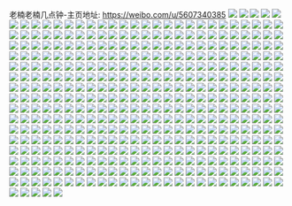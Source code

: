 老楠老楠几点钟-主页地址: https://weibo.com/u/5607340385 
![](https://wx4.sinaimg.cn/mw2000/0067tPnXgy1h9m81jfhekj30u0140k5p.jpg) 
![](https://wx4.sinaimg.cn/mw2000/0067tPnXgy1h9m81kl9q3j30u0140ao5.jpg) 
![](https://wx4.sinaimg.cn/mw2000/0067tPnXgy1h9m81nz0xdj30u011k457.jpg) 
![](https://wx4.sinaimg.cn/mw2000/0067tPnXgy1h9js6jnp8tj30u0140dnm.jpg) 
![](https://wx4.sinaimg.cn/mw2000/0067tPnXgy1h9js6loi0fj30u0140gt2.jpg) 
![](https://wx4.sinaimg.cn/mw2000/0067tPnXgy1h9js6k37c7j30u0141dnt.jpg) 
![](https://wx4.sinaimg.cn/mw2000/0067tPnXgy1h9js6kutqnj30u0141tej.jpg) 
![](https://wx4.sinaimg.cn/mw2000/0067tPnXgy1h9js6kgq9mj30u0140q93.jpg) 
![](https://wx4.sinaimg.cn/mw2000/0067tPnXgy1h9js6o1z6wj30u0140wo9.jpg) 
![](https://wx4.sinaimg.cn/mw2000/0067tPnXgy1h9h0jmx59jj30u0140n6v.jpg) 
![](https://wx4.sinaimg.cn/mw2000/0067tPnXgy1h9h0jnu1v5j30u013ygvm.jpg) 
![](https://wx4.sinaimg.cn/mw2000/0067tPnXgy1h9h0jmdhzcj30u0141h1u.jpg) 
![](https://wx4.sinaimg.cn/mw2000/0067tPnXgy1h9ezarrbe7j32he3b7hdu.jpg) 
![](https://wx4.sinaimg.cn/mw2000/0067tPnXgy1h9ezb3okxbj3334440qv9.jpg) 
![](https://wx4.sinaimg.cn/mw2000/0067tPnXgy1h9ezbgsbaij32qm3nc4qr.jpg) 
![](https://wx4.sinaimg.cn/mw2000/0067tPnXgy1h9ezc61og0j32dd35sx6v.jpg) 
![](https://wx4.sinaimg.cn/mw2000/0067tPnXgy1h9ezciwr62j32qm3nc1kz.jpg) 
![](https://wx4.sinaimg.cn/mw2000/0067tPnXgy1h9ezct7w3uj32hy3bskjm.jpg) 
![](https://wx4.sinaimg.cn/mw2000/0067tPnXgy1h9ezd12qeyj33wu2xn1l0.jpg) 
![](https://wx4.sinaimg.cn/mw2000/0067tPnXgy1h9ezd2i4stj31cc109kcw.jpg) 
![](https://wx4.sinaimg.cn/mw2000/0067tPnXgy1h9ezd2uyn2j30m80go3zh.jpg) 
![](https://wx4.sinaimg.cn/mw2000/0067tPnXgy1h92k1f8wpdj30u0140n4p.jpg) 
![](https://wx4.sinaimg.cn/mw2000/0067tPnXgy1h8xzl539yvj30k10k1dgz.jpg) 
![](https://wx4.sinaimg.cn/mw2000/0067tPnXgy1h8xzl5ie5hj30ui0u0gq2.jpg) 
![](https://wx4.sinaimg.cn/mw2000/0067tPnXgy1h8vopbwn25j30u0140q9u.jpg) 
![](https://wx4.sinaimg.cn/mw2000/0067tPnXgy1h8plv0v2yxj30fq0kzjsp.jpg) 
![](https://wx4.sinaimg.cn/mw2000/0067tPnXgy1h8nk7d6z3hj30u0140jys.jpg) 
![](https://wx4.sinaimg.cn/mw2000/0067tPnXgy1h8nk7dphv5j30u014046v.jpg) 
![](https://wx4.sinaimg.cn/mw2000/0067tPnXgy1h8nk7i3zp0j30p90xo79i.jpg) 
![](https://wx4.sinaimg.cn/mw2000/0067tPnXgy1h8nk7ekyt3j30q60yw0v8.jpg) 
![](https://wx4.sinaimg.cn/mw2000/0067tPnXgy1h8nk7gx5t6j30u01430yz.jpg) 
![](https://wx4.sinaimg.cn/mw2000/0067tPnXgy1h8nk7e8l0sj30u013zaf3.jpg) 
![](https://wx4.sinaimg.cn/mw2000/0067tPnXgy1h8f99lu3z5j30u01407ax.jpg) 
![](https://wx4.sinaimg.cn/mw2000/0067tPnXgy1h8ag5pwhsxj30ez0qngn3.jpg) 
![](https://wx4.sinaimg.cn/mw2000/0067tPnXgy1h8ag6wopd6j30e40p2acc.jpg) 
![](https://wx4.sinaimg.cn/mw2000/0067tPnXgy1h8ag734xevj30u014015z.jpg) 
![](https://wx4.sinaimg.cn/mw2000/0067tPnXgy1h7k3n5icx4j30u0140jwv.jpg) 
![](https://wx4.sinaimg.cn/mw2000/0067tPnXgy1h7k3n1didrj30u013ytcf.jpg) 
![](https://wx4.sinaimg.cn/mw2000/0067tPnXgy1h7k3n2t5rgj30qo0o0jt3.jpg) 
![](https://wx4.sinaimg.cn/mw2000/0067tPnXgy1h7k3n2bvs6j30u0140grg.jpg) 
![](https://wx4.sinaimg.cn/mw2000/0067tPnXgy1h7cxkdc4ecj30u013r10n.jpg) 
![](https://wx4.sinaimg.cn/mw2000/0067tPnXgy1h7cxkf7fjwj30u0140qap.jpg) 
![](https://wx4.sinaimg.cn/mw2000/0067tPnXgy1h7cxkfp71kj30u0140dp5.jpg) 
![](https://wx4.sinaimg.cn/mw2000/0067tPnXgy1h7cxkhe6coj30os181gtq.jpg) 
![](https://wx4.sinaimg.cn/mw2000/0067tPnXgy1h7cxkiam35j30u00vsgs3.jpg) 
![](https://wx4.sinaimg.cn/mw2000/0067tPnXgy1h63p8ikdnrj30u0140agg.jpg) 
![](https://wx4.sinaimg.cn/mw2000/0067tPnXgy1h5gxzd1ajrj30u0140q8y.jpg) 
![](https://wx4.sinaimg.cn/mw2000/0067tPnXgy1h5gxzdh8vzj30u0140tgo.jpg) 
![](https://wx4.sinaimg.cn/mw2000/0067tPnXgy1h5gxzc7jofj30u0140wpa.jpg) 
![](https://wx4.sinaimg.cn/mw2000/0067tPnXgy1h4u0376kuuj30u0140jyb.jpg) 
![](https://wx4.sinaimg.cn/mw2000/0067tPnXgy1h4u036c6o5j30u01417e2.jpg) 
![](https://wx4.sinaimg.cn/mw2000/0067tPnXgy1h4dbe45p5vj30u0141aie.jpg) 
![](https://wx4.sinaimg.cn/mw2000/0067tPnXgy1h3u53trwhhj30u0140thr.jpg) 
![](https://wx4.sinaimg.cn/mw2000/0067tPnXgy1h3u53q4253j30u0140gyb.jpg) 
![](https://wx4.sinaimg.cn/mw2000/0067tPnXgy1h3u54501twj30mq0ub10m.jpg) 
![](https://wx4.sinaimg.cn/mw2000/0067tPnXgy1h3h25hsvfej30k00zkdj6.jpg) 
![](https://wx4.sinaimg.cn/mw2000/0067tPnXgy1h3h258aezej31hc0u07jc.jpg) 
![](https://wx4.sinaimg.cn/mw2000/0067tPnXgy1h3h258s9etj318g0p0n7p.jpg) 
![](https://wx4.sinaimg.cn/mw2000/0067tPnXgy1h3h256s5j1j31hc0u0k2z.jpg) 
![](https://wx4.sinaimg.cn/mw2000/0067tPnXgy1h2cyikae4mj30u014145d.jpg) 
![](https://wx4.sinaimg.cn/mw2000/0067tPnXgy1h2cys5hudmj30sy12ln2u.jpg) 
![](https://wx4.sinaimg.cn/mw2000/0067tPnXgy1h2bol0iniej30u01407a8.jpg) 
![](https://wx4.sinaimg.cn/mw2000/0067tPnXgy1h2bokzodlzj30u014044d.jpg) 
![](https://wx4.sinaimg.cn/mw2000/0067tPnXgy1h2batr92hsj31400u0103.jpg) 
![](https://wx4.sinaimg.cn/mw2000/0067tPnXgy1h2baum7mlej31400u0wpr.jpg) 
![](https://wx4.sinaimg.cn/mw2000/0067tPnXgy1h2batpp39vj31400u0tha.jpg) 
![](https://wx4.sinaimg.cn/mw2000/0067tPnXgy1h2batnplu3j30u0140wna.jpg) 
![](https://wx4.sinaimg.cn/mw2000/0067tPnXgy1h2batvy0lyj31400u0qc5.jpg) 
![](https://wx4.sinaimg.cn/mw2000/0067tPnXgy1h2batzjwkaj31400u0qc8.jpg) 
![](https://wx4.sinaimg.cn/mw2000/0067tPnXgy1h2batt0fozj30u0140wkw.jpg) 
![](https://wx4.sinaimg.cn/mw2000/0067tPnXgy1h21fh7aq1yj30u014179g.jpg) 
![](https://wx4.sinaimg.cn/mw2000/0067tPnXgy1h21fh8iyr3j30u0140n45.jpg) 
![](https://wx4.sinaimg.cn/mw2000/0067tPnXgy1h21fh6pi2cj30u01sztjc.jpg) 
![](https://wx4.sinaimg.cn/mw2000/0067tPnXgy1h21fh946lsj30ql0lq774.jpg) 
![](https://wx4.sinaimg.cn/mw2000/0067tPnXgy1h21fh1xtpgj30q00p2diy.jpg) 
![](https://wx4.sinaimg.cn/mw2000/0067tPnXgy1h21fh9lgvcj308y0870sy.jpg) 
![](https://wx4.sinaimg.cn/mw2000/0067tPnXgy1h1z2y0eck2j30u0140jyt.jpg) 
![](https://wx4.sinaimg.cn/mw2000/0067tPnXgy1h1z2eokiexj31400u0mz1.jpg) 
![](https://wx4.sinaimg.cn/mw2000/0067tPnXgy1h1z2enjv5sj30u0140wik.jpg) 
![](https://wx4.sinaimg.cn/mw2000/0067tPnXgy1h1z2eozewwj30u01hc105.jpg) 
![](https://wx4.sinaimg.cn/mw2000/0067tPnXgy1h1z2y0walxj30u01407e1.jpg) 
![](https://wx4.sinaimg.cn/mw2000/0067tPnXgy1h1km9pcf7hj30u0140n5u.jpg) 
![](https://wx4.sinaimg.cn/mw2000/0067tPnXgy1h1km9pv9p3j30u0140thq.jpg) 
![](https://wx4.sinaimg.cn/mw2000/0067tPnXgy1h1kmc0u71mj30u01ftjwp.jpg) 
![](https://wx4.sinaimg.cn/mw2000/0067tPnXgy1h1km9rwen7j30k00zk770.jpg) 
![](https://wx4.sinaimg.cn/mw2000/0067tPnXgy1h1e4uvmzu2j304u08lq30.jpg) 
![](https://wx4.sinaimg.cn/mw2000/0067tPnXgy1h1e4uu4ujdj30t71fw46y.jpg) 
![](https://wx4.sinaimg.cn/mw2000/0067tPnXgy1h1e4uqw0c2j30u01siqfl.jpg) 
![](https://wx4.sinaimg.cn/mw2000/0067tPnXgy1h1e4uswxu9j31400u047y.jpg) 
![](https://wx4.sinaimg.cn/mw2000/0067tPnXgy1h13emowevrj30u0140153.jpg) 
![](https://wx4.sinaimg.cn/mw2000/0067tPnXgy1h13emneds8j30rd10x7fg.jpg) 
![](https://wx4.sinaimg.cn/mw2000/0067tPnXgy1h13emlqdhlj30s411haj4.jpg) 
![](https://wx4.sinaimg.cn/mw2000/0067tPnXgy1h13emnyinwj30sf133n4c.jpg) 
![](https://wx4.sinaimg.cn/mw2000/0067tPnXgy1h13emqd4jmj30u0140dm6.jpg) 
![](https://wx4.sinaimg.cn/mw2000/0067tPnXgy1h13emplch4j30m90tpgns.jpg) 
![](https://wx4.sinaimg.cn/mw2000/0067tPnXgy1h0v4ezcuzoj30u0140131.jpg) 
![](https://wx4.sinaimg.cn/mw2000/0067tPnXgy1h0v4f7l4h5j30u01szain.jpg) 
![](https://wx4.sinaimg.cn/mw2000/0067tPnXgy1h0qu3lkf1rj30cy0ha3zh.jpg) 
![](https://wx4.sinaimg.cn/mw2000/0067tPnXgy1h0qu3l6qnwj30u01417av.jpg) 
![](https://wx4.sinaimg.cn/mw2000/0067tPnXgy1h0qu3mh93uj30u014046m.jpg) 
![](https://wx4.sinaimg.cn/mw2000/0067tPnXgy1h0qu3m3jvsj30u013zwm0.jpg) 
![](https://wx4.sinaimg.cn/mw2000/0067tPnXgy1h0qu3nlpehj30u0140dn7.jpg) 
![](https://wx4.sinaimg.cn/mw2000/0067tPnXgy1h0qu3onhh7j30u0140wlb.jpg) 
![](https://wx4.sinaimg.cn/mw2000/0067tPnXgy1h0ogod4dhvj30u013ztdp.jpg) 
![](https://wx4.sinaimg.cn/mw2000/0067tPnXgy1h0ogohnpouj30u0140qa2.jpg) 
![](https://wx4.sinaimg.cn/mw2000/0067tPnXgy1h0ogobxcjnj30ry11a0yx.jpg) 
![](https://wx4.sinaimg.cn/mw2000/0067tPnXgy1h0ogocin22j30u0140agw.jpg) 
![](https://wx4.sinaimg.cn/mw2000/0067tPnXgy1h0ogodsajsj30u0140qa5.jpg) 
![](https://wx4.sinaimg.cn/mw2000/0067tPnXgy1h0ogoecoi5j30u014044c.jpg) 
![](https://wx4.sinaimg.cn/mw2000/0067tPnXgy1h0ogog2en1j30u01400zf.jpg) 
![](https://wx4.sinaimg.cn/mw2000/0067tPnXgy1h0ogoh0th0j30u01400z6.jpg) 
![](https://wx4.sinaimg.cn/mw2000/0067tPnXgy1h0ogofdt4jj30u01hc137.jpg) 
![](https://wx4.sinaimg.cn/mw2000/0067tPnXgy1h0f2nwenu3j30u0141792.jpg) 
![](https://wx4.sinaimg.cn/mw2000/0067tPnXgy1h0f2nvzcmbj30u0140dl8.jpg) 
![](https://wx4.sinaimg.cn/mw2000/0067tPnXgy1h0f2ntr2qmj30u0140dlj.jpg) 
![](https://wx4.sinaimg.cn/mw2000/0067tPnXgy1h0f2nvhazhj30u01hcgu7.jpg) 
![](https://wx4.sinaimg.cn/mw2000/0067tPnXgy1h0f2nv11t7j30u014044e.jpg) 
![](https://wx4.sinaimg.cn/mw2000/0067tPnXgy1h0ahj2dadej30u0140n2f.jpg) 
![](https://wx4.sinaimg.cn/mw2000/0067tPnXgy1h0ahkqtg22j313z0u0q7u.jpg) 
![](https://wx4.sinaimg.cn/mw2000/0067tPnXgy1h06wlhdh2cj30u0141wk8.jpg) 
![](https://wx4.sinaimg.cn/mw2000/0067tPnXgy1h06wl6zw18j30u013zn3n.jpg) 
![](https://wx4.sinaimg.cn/mw2000/0067tPnXgy1h06wl87sgdj30u0140am1.jpg) 
![](https://wx4.sinaimg.cn/mw2000/0067tPnXgy1h02mzcnxk0j30u01400z6.jpg) 
![](https://wx4.sinaimg.cn/mw2000/0067tPnXgy1h02mzc1uckj30u00u0n2w.jpg) 
![](https://wx4.sinaimg.cn/mw2000/0067tPnXgy1gzz0pdeid1j30u00u0ag6.jpg) 
![](https://wx4.sinaimg.cn/mw2000/0067tPnXgy1gzz0pcaiavj30sl0j2n0f.jpg) 
![](https://wx4.sinaimg.cn/mw2000/0067tPnXgy1gzz0pdxlx5j30u0140wlq.jpg) 
![](https://wx4.sinaimg.cn/mw2000/0067tPnXgy1gzz0petf9zj30gw0s8mz7.jpg) 
![](https://wx4.sinaimg.cn/mw2000/0067tPnXgy1gzz0pfdb14j30u0140qah.jpg) 
![](https://wx4.sinaimg.cn/mw2000/0067tPnXgy1gzz0pfsfshj30rd0p4aev.jpg) 
![](https://wx4.sinaimg.cn/mw2000/0067tPnXgy1gz6jq5tog2j31eg1vatwk.jpg) 
![](https://wx4.sinaimg.cn/mw2000/0067tPnXgy1gz6jq67ynyj30p40pl43k.jpg) 
![](https://wx4.sinaimg.cn/mw2000/0067tPnXgy1gz6jtf4t0kj30k00bg75v.jpg) 
![](https://wx4.sinaimg.cn/mw2000/0067tPnXly1gyx803x8fpj30hh0tewi9.jpg) 
![](https://wx4.sinaimg.cn/mw2000/0067tPnXgy1gyu0e68x44j30fz0sg43d.jpg) 
![](https://wx4.sinaimg.cn/mw2000/0067tPnXgy1gysc1yjb0vj31sc2dse81.jpg) 
![](https://wx4.sinaimg.cn/mw2000/0067tPnXgy1gysc20f8zaj31sc2dse81.jpg) 
![](https://wx4.sinaimg.cn/mw2000/0067tPnXgy1gyr1otjpyrj30h80mutcr.jpg) 
![](https://wx4.sinaimg.cn/mw2000/0067tPnXgy1gyr1ouv05bj30pd0xu46b.jpg) 
![](https://wx4.sinaimg.cn/mw2000/0067tPnXgy1gyr1ottrtej309x0d3gmr.jpg) 
![](https://wx4.sinaimg.cn/mw2000/0067tPnXgy1gyr1osqn9uj30o70watfu.jpg) 
![](https://wx4.sinaimg.cn/mw2000/0067tPnXgy1gyr1ou8q6qj30nx0vrq8q.jpg) 
![](https://wx4.sinaimg.cn/mw2000/0067tPnXgy1gyr1ovcfltj30ow0wxgro.jpg) 
![](https://wx4.sinaimg.cn/mw2000/0067tPnXgy1gyps0jcc5tj318g1modr5.jpg) 
![](https://wx4.sinaimg.cn/mw2000/0067tPnXgy1gyps0jspqqj30o70watfu.jpg) 
![](https://wx4.sinaimg.cn/mw2000/0067tPnXgy1gyps0lfkx8j30n20uq77n.jpg) 
![](https://wx4.sinaimg.cn/mw2000/0067tPnXgy1gymbm479joj31sb2ds7wi.jpg) 
![](https://wx4.sinaimg.cn/mw2000/0067tPnXgy1gy5k9f5vuij30u00u0q8e.jpg) 
![](https://wx4.sinaimg.cn/mw2000/0067tPnXgy1gy5k9l3s2qj30k00k0t9x.jpg) 
![](https://wx4.sinaimg.cn/mw2000/0067tPnXgy1gy08g7f4bej30v90odn05.jpg) 
![](https://wx4.sinaimg.cn/mw2000/0067tPnXgy1gxfpc7r7ksj30u00u0tef.jpg) 
![](https://wx4.sinaimg.cn/mw2000/0067tPnXgy1gxfpc77d9xj30kx0nfdhw.jpg) 
![](https://wx4.sinaimg.cn/mw2000/0067tPnXgy1gxfpc85o0dj30u00vtq9s.jpg) 
![](https://wx4.sinaimg.cn/mw2000/0067tPnXgy1gwzh99zwrsj30u0140467.jpg) 
![](https://wx4.sinaimg.cn/mw2000/0067tPnXgy1gwzh99c528j30u014048v.jpg) 
![](https://wx4.sinaimg.cn/mw2000/0067tPnXgy1gwzh9avdagj30gt0twdix.jpg) 
![](https://wx4.sinaimg.cn/mw2000/0067tPnXgy1gwrtnuyobxj30u01407cs.jpg) 
![](https://wx4.sinaimg.cn/mw2000/0067tPnXgy1gwrtrxofscj30u0140air.jpg) 
![](https://wx4.sinaimg.cn/mw2000/0067tPnXgy1gwrtttmokdj30sa0u0q6o.jpg) 
![](https://wx4.sinaimg.cn/mw2000/0067tPnXgy1gwrtnw9p91j30u0140k18.jpg) 
![](https://wx4.sinaimg.cn/mw2000/0067tPnXgy1gwrtvkkw23j30u014112l.jpg) 
![](https://wx4.sinaimg.cn/mw2000/0067tPnXgy1gwos9pd2qqj32c0340u0y.jpg) 
![](https://wx4.sinaimg.cn/mw2000/0067tPnXgy1gwos95e5fpj30il0os0xg.jpg) 
![](https://wx4.sinaimg.cn/mw2000/0067tPnXgy1gwosbasdlgj31sc2dtkjr.jpg) 
![](https://wx4.sinaimg.cn/mw2000/0067tPnXgy1gwos9z5cb4j30by0dkmyv.jpg) 
![](https://wx4.sinaimg.cn/mw2000/0067tPnXgy1gwosanxs8rj31hz1zznpd.jpg) 
![](https://wx4.sinaimg.cn/mw2000/0067tPnXgy1gwosaft0ocj31my229u0x.jpg) 
![](https://wx4.sinaimg.cn/mw2000/0067tPnXgy1gwos9s1s61j30v91vowsh.jpg) 
![](https://wx4.sinaimg.cn/mw2000/0067tPnXgy1gwosbhj9yxj32c03401l0.jpg) 
![](https://wx4.sinaimg.cn/mw2000/0067tPnXgy1gwosblcc2lj31yf1y17wi.jpg) 
![](https://wx4.sinaimg.cn/mw2000/0067tPnXgy1gw8xuccsz8j31b91axkar.jpg) 
![](https://wx4.sinaimg.cn/mw2000/0067tPnXgy1gw8xufh7a4j310d1chh5g.jpg) 
![](https://wx4.sinaimg.cn/mw2000/0067tPnXgy1gw8xuersjcj31sc2ds1ky.jpg) 
![](https://wx4.sinaimg.cn/mw2000/0067tPnXgy1gw8xubqchrj313z1hc4ch.jpg) 
![](https://wx4.sinaimg.cn/mw2000/0067tPnXgy1gw8xuazoyaj30kt0rrafa.jpg) 
![](https://wx4.sinaimg.cn/mw2000/0067tPnXgy1gw8xuahfgej31401hgtfm.jpg) 
![](https://wx4.sinaimg.cn/mw2000/0067tPnXgy1gw8xudevrjj31sc2ds1kx.jpg) 
![](https://wx4.sinaimg.cn/mw2000/0067tPnXgy1gw8xugo4wej31sc2dsx6p.jpg) 
![](https://wx4.sinaimg.cn/mw2000/0067tPnXgy1gw8xujks12j30v91vo1ga.jpg) 
![](https://wx4.sinaimg.cn/mw2000/0067tPnXgy1gw3jgln9znj31l026y1ky.jpg) 
![](https://wx4.sinaimg.cn/mw2000/0067tPnXgy1gw3jga0ctoj30v91vo1kx.jpg) 
![](https://wx4.sinaimg.cn/mw2000/0067tPnXgy1gw3jgo3k57j316s1cg7gz.jpg) 
![](https://wx4.sinaimg.cn/mw2000/0067tPnXgy1gw3jg2tukmj31cx15s15v.jpg) 
![](https://wx4.sinaimg.cn/mw2000/0067tPnXgy1gw3jgp99g1j30u0140aiw.jpg) 
![](https://wx4.sinaimg.cn/mw2000/0067tPnXgy1gw3jgq45y0j30u01407cn.jpg) 
![](https://wx4.sinaimg.cn/mw2000/0067tPnXgy1gvkcg5wb7ej61401hck1w02.jpg) 
![](https://wx4.sinaimg.cn/mw2000/0067tPnXgy1gvkcfwwz7nj61401hcth702.jpg) 
![](https://wx4.sinaimg.cn/mw2000/0067tPnXgy1gvkcfze8b4j619j1op1kx02.jpg) 
![](https://wx4.sinaimg.cn/mw2000/0067tPnXgy1gvkcg6zqykj614h1hze0u02.jpg) 
![](https://wx4.sinaimg.cn/mw2000/0067tPnXgy1gvkcfw85cvj623l2ss1ky02.jpg) 
![](https://wx4.sinaimg.cn/mw2000/0067tPnXgy1gvkcfpau75j62382sbb2a02.jpg) 
![](https://wx4.sinaimg.cn/mw2000/0067tPnXgy1gvkcg447hzj61sc2dsu0x02.jpg) 
![](https://wx4.sinaimg.cn/mw2000/0067tPnXgy1gvkcg520hgj60u00u0gsa02.jpg) 
![](https://wx4.sinaimg.cn/mw2000/0067tPnXgy1gvkcgabye4j61591j116a02.jpg) 
![](https://wx4.sinaimg.cn/mw2000/0067tPnXgy1gvkcg05qcoj61401hc4en02.jpg) 
![](https://wx4.sinaimg.cn/mw2000/0067tPnXgy1gvkcgcj8gzj61401hcajk02.jpg) 
![](https://wx4.sinaimg.cn/mw2000/0067tPnXgy1gvkch9kwo2j63402c0qv502.jpg) 
![](https://wx4.sinaimg.cn/mw2000/0067tPnXgy1gvkcg5hq84j61401hc47i02.jpg) 
![](https://wx4.sinaimg.cn/mw2000/0067tPnXgy1gvkcg1jf8kj61401hck8s02.jpg) 
![](https://wx4.sinaimg.cn/mw2000/0067tPnXgy1gvduit6alhj61x22k67wi02.jpg) 
![](https://wx4.sinaimg.cn/mw2000/0067tPnXgy1gvdus4b7agj60lb0sfwkl02.jpg) 
![](https://wx4.sinaimg.cn/mw2000/0067tPnXgy1gvduiuwphsj60jz0qnjv702.jpg) 
![](https://wx4.sinaimg.cn/mw2000/0067tPnXgy1gvdus2wzrvj61a714k1al02.jpg) 
![](https://wx4.sinaimg.cn/mw2000/0067tPnXgy1gv5zkf5grej617r1mckf502.jpg) 
![](https://wx4.sinaimg.cn/mw2000/0067tPnXgy1gv5zkg7iy5j618f1n8hca02.jpg) 
![](https://wx4.sinaimg.cn/mw2000/0067tPnXgy1gv5zkh8ib6j61351g61dl02.jpg) 
![](https://wx4.sinaimg.cn/mw2000/0067tPnXgy1gv5zkdu1zdj60q00ypn3m02.jpg) 
![](https://wx4.sinaimg.cn/mw2000/0067tPnXgy1gv5zkd3byhj60iv0p5wjw02.jpg) 
![](https://wx4.sinaimg.cn/mw2000/0067tPnXgy1gv5zkjsylyj61sc2dsx6p02.jpg) 
![](https://wx4.sinaimg.cn/mw2000/0067tPnXgy1gv5zkico0uj61iv1jcu0x02.jpg) 
![](https://wx4.sinaimg.cn/mw2000/0067tPnXgy1gv5zkcmuc0j62c0340qv502.jpg) 
![](https://wx4.sinaimg.cn/mw2000/0067tPnXgy1gv5zkkrwo2j62hs1nu4qq02.jpg) 
![](https://wx4.sinaimg.cn/mw2000/0067tPnXgy1gv0sglyswtj60k00v3jxn02.jpg) 
![](https://wx4.sinaimg.cn/mw2000/0067tPnXgy1gv0seagz9aj62402tc1ky02.jpg) 
![](https://wx4.sinaimg.cn/mw2000/0067tPnXgy1gv0se9574bj62dd35snpi02.jpg) 
![](https://wx4.sinaimg.cn/mw2000/0067tPnXgy1gv0sgf7x7rj61an1g9atp02.jpg) 
![](https://wx4.sinaimg.cn/mw2000/0067tPnXgy1gv0sggfc34j62c03404qr02.jpg) 
![](https://wx4.sinaimg.cn/mw2000/0067tPnXgy1gv0sged7v7j61sa1sahdt02.jpg) 
![](https://wx4.sinaimg.cn/mw2000/0067tPnXgy1guw1f1gihej61400u0n7x02.jpg) 
![](https://wx4.sinaimg.cn/mw2000/0067tPnXgy1guw1f5gmxlj63402c0u0y02.jpg) 
![](https://wx4.sinaimg.cn/mw2000/0067tPnXgy1guw1f29wxej60zk0k0q8002.jpg) 
![](https://wx4.sinaimg.cn/mw2000/0067tPnXgy1guw1f60xiaj61hc0o912202.jpg) 
![](https://wx4.sinaimg.cn/mw2000/0067tPnXgy1gupbrw5c23j60u00u0gpn02.jpg) 
![](https://wx4.sinaimg.cn/mw2000/0067tPnXgy1gupbrwlhymj608p08pjrl02.jpg) 
![](https://wx4.sinaimg.cn/mw2000/0067tPnXgy1gupbrz1tl5j60u0140jze02.jpg) 
![](https://wx4.sinaimg.cn/mw2000/0067tPnXgy1gupbrx1eucj61400u0dnd02.jpg) 
![](https://wx4.sinaimg.cn/mw2000/0067tPnXgy1gupbrxi21lj60u00u0q7o02.jpg) 
![](https://wx4.sinaimg.cn/mw2000/0067tPnXgy1gupbrxzeynj60u00u079q02.jpg) 
![](https://wx4.sinaimg.cn/mw2000/0067tPnXgy1gupbrvp956j61400u0dr902.jpg) 
![](https://wx4.sinaimg.cn/mw2000/0067tPnXgy1gupbryh4d7j60re0natbj02.jpg) 
![](https://wx4.sinaimg.cn/mw2000/0067tPnXgy1gupbrzmw6dj60u018qq9702.jpg) 
![](https://wx4.sinaimg.cn/mw2000/0067tPnXgy1gucz11dxfuj60u0140gtu02.jpg) 
![](https://wx4.sinaimg.cn/mw2000/0067tPnXgy1gucz4a2occj60u1141q8g02.jpg) 
![](https://wx4.sinaimg.cn/mw2000/0067tPnXgy1gu9ire9tgqj60u0140n5702.jpg) 
![](https://wx4.sinaimg.cn/mw2000/0067tPnXgy1gu9ir7u2ixj60u01400zw02.jpg) 
![](https://wx4.sinaimg.cn/mw2000/0067tPnXgy1gu9irbujr2j60u0140tgu02.jpg) 
![](https://wx4.sinaimg.cn/mw2000/0067tPnXgy1gu9iraxhjqj60u90u0q7s02.jpg) 
![](https://wx4.sinaimg.cn/mw2000/0067tPnXgy1gu9irac5qqj60u014044z02.jpg) 
![](https://wx4.sinaimg.cn/mw2000/0067tPnXgy1gu9irdgilkj60u0140jx302.jpg) 
![](https://wx4.sinaimg.cn/mw2000/0067tPnXgy1gu9irczam1j60u014012o02.jpg) 
![](https://wx4.sinaimg.cn/mw2000/0067tPnXgy1gu9ircel4tj60u0140wk102.jpg) 
![](https://wx4.sinaimg.cn/mw2000/0067tPnXgy1gu9ir8fcwuj60u0140jzy02.jpg) 
![](https://wx4.sinaimg.cn/mw2000/0067tPnXgy1gtjcor3tv4j33402c07wl.jpg) 
![](https://wx4.sinaimg.cn/mw2000/0067tPnXgy1gtjcourd2uj33402c0kjo.jpg) 
![](https://wx4.sinaimg.cn/mw2000/0067tPnXgy1gtjcp43bbfj33402c0e84.jpg) 
![](https://wx4.sinaimg.cn/mw2000/0067tPnXgy1gtjcoxajutj31sc2dsnpe.jpg) 
![](https://wx4.sinaimg.cn/mw2000/0067tPnXgy1gtjcozz1h9j31sc2dsb2a.jpg) 
![](https://wx4.sinaimg.cn/mw2000/0067tPnXgy1gtjcp0we2ej30w616w4bk.jpg) 
![](https://wx4.sinaimg.cn/mw2000/0067tPnXgy1gtjcpbk0ifj31sc2dsu0x.jpg) 
![](https://wx4.sinaimg.cn/mw2000/0067tPnXgy1gtjcp7hqe0j32qu225qv7.jpg) 
![](https://wx4.sinaimg.cn/mw2000/0067tPnXgy1gtjcpcgfb5j31sc28phdt.jpg) 
![](https://wx4.sinaimg.cn/mw2000/0067tPnXgy1gtjcpe50g4j31fm1wu1ky.jpg) 
![](https://wx4.sinaimg.cn/mw2000/0067tPnXgy1gtjcp93tytj32c03404qq.jpg) 
![](https://wx4.sinaimg.cn/mw2000/0067tPnXgy1gtgndlc24gj30u0140qcp.jpg) 
![](https://wx4.sinaimg.cn/mw2000/0067tPnXgy1gtgndlsnzwj30u0140tje.jpg) 
![](https://wx4.sinaimg.cn/mw2000/0067tPnXgy1gtgndnq7ltj30u00w77cf.jpg) 
![](https://wx4.sinaimg.cn/mw2000/0067tPnXgy1gtgnypwhkqj30u0140tfj.jpg) 
![](https://wx4.sinaimg.cn/mw2000/0067tPnXgy1gtgnypeibhj30u00u00yi.jpg) 
![](https://wx4.sinaimg.cn/mw2000/0067tPnXgy1gte0bzgx7aj3110110alr.jpg) 
![](https://wx4.sinaimg.cn/mw2000/0067tPnXgy1gte0c0vdkij31sc1scu0x.jpg) 
![](https://wx4.sinaimg.cn/mw2000/0067tPnXgy1gtfxmjzb8rj31hx1zwe81.jpg) 
![](https://wx4.sinaimg.cn/mw2000/0067tPnXgy1gsybjrjxujj31jq1jre81.jpg) 
![](https://wx4.sinaimg.cn/mw2000/0067tPnXgy1gstlu15lcwj61gr1grh7402.jpg) 
![](https://wx4.sinaimg.cn/mw2000/0067tPnXgy1gstlu0h9t7j32c02c0x6q.jpg) 
![](https://wx4.sinaimg.cn/mw2000/0067tPnXgy1gss3wkvdpnj32c02c0hdv.jpg) 
![](https://wx4.sinaimg.cn/mw2000/0067tPnXgy1gss3wm6t9oj311t1efngm.jpg) 
![](https://wx4.sinaimg.cn/mw2000/0067tPnXgy1gss3wo0hf0j31011s21kx.jpg) 
![](https://wx4.sinaimg.cn/mw2000/0067tPnXgy1gss3wplupkj30fg0fg412.jpg) 
![](https://wx4.sinaimg.cn/mw2000/0067tPnXgy1gss3wpa57tj30er0erdgw.jpg) 
![](https://wx4.sinaimg.cn/mw2000/0067tPnXgy1gss3womzm6j31sc1sckcz.jpg) 
![](https://wx4.sinaimg.cn/mw2000/0067tPnXgy1gspyjj539tj30u00u0jyt.jpg) 
![](https://wx4.sinaimg.cn/mw2000/0067tPnXgy1gspyji7zq8j30u00u0qar.jpg) 
![](https://wx4.sinaimg.cn/mw2000/0067tPnXgy1gr7h0eaaz8j32c0340b2i.jpg) 
![](https://wx4.sinaimg.cn/mw2000/0067tPnXgy1gr7h02qws0j62c0340x6x02.jpg) 
![](https://wx4.sinaimg.cn/mw2000/0067tPnXgy1gr7gztdhnyj32362s6nph.jpg) 
![](https://wx4.sinaimg.cn/mw2000/0067tPnXgy1gr7h0jg07nj31jq2r44qt.jpg) 
![](https://wx4.sinaimg.cn/mw2000/0067tPnXgy1gr7h04vetuj311l11le81.jpg) 
![](https://wx4.sinaimg.cn/mw2000/0067tPnXgy1gr7gzmu2nqj31ei1vd7wi.jpg) 
![](https://wx4.sinaimg.cn/mw2000/0067tPnXgy1gqriz75zglj31h813yb29.jpg) 
![](https://wx4.sinaimg.cn/mw2000/0067tPnXgy1gqriz4u6mgj31ds11ce81.jpg) 
![](https://wx4.sinaimg.cn/mw2000/0067tPnXgy1gqrj5cghzgj313m0u010y.jpg) 
![](https://wx4.sinaimg.cn/mw2000/0067tPnXgy1gqriz8u5jqj30lc0sgdmu.jpg) 
![](https://wx4.sinaimg.cn/mw2000/0067tPnXgy1gq9pswtntrj30fc0fcdi6.jpg) 
![](https://wx4.sinaimg.cn/mw2000/0067tPnXgy1gq8qq1go9gj31zl2ngx6r.jpg) 
![](https://wx4.sinaimg.cn/mw2000/0067tPnXgy1gq8qq1go9gj31zl2ngx6r.jpg) 
![](https://wx4.sinaimg.cn/mw2000/0067tPnXgy1gq9pszpnq0j32c0340b2d.jpg) 
![](https://wx4.sinaimg.cn/mw2000/0067tPnXgy1gq8qpylyeij321c2ps4qt.jpg) 
![](https://wx4.sinaimg.cn/mw2000/0067tPnXgy1gpfu89e4qkj31r12c14qr.jpg) 
![](https://wx4.sinaimg.cn/mw2000/0067tPnXgy1gpfu8b42arj31lm26ae82.jpg) 
![](https://wx4.sinaimg.cn/mw2000/0067tPnXgy1gpfu8ksyj3j325n2vix6u.jpg) 
![](https://wx4.sinaimg.cn/mw2000/0067tPnXgy1gpfu8elzq4j32c0340e8d.jpg) 
![](https://wx4.sinaimg.cn/mw2000/0067tPnXgy1gpfu8i5kvgj31ri2cp1l4.jpg) 
![](https://wx4.sinaimg.cn/mw2000/0067tPnXgy1gpfu8p1n36j31v72hm1l0.jpg) 
![](https://wx4.sinaimg.cn/mw2000/0067tPnXgy1gpfu8n2dmij31ee1v8npe.jpg) 
![](https://wx4.sinaimg.cn/mw2000/0067tPnXgy1gpfu8qpm44j31et1vr1kz.jpg) 
![](https://wx4.sinaimg.cn/mw2000/0067tPnXgy1gpfu9q8f4hj30qo0qojto.jpg) 
![](https://wx4.sinaimg.cn/mw2000/0067tPnXly1gpcd454d7lj31ri2cpkjn.jpg) 
![](https://wx4.sinaimg.cn/mw2000/0067tPnXly1gpcd473yikj31r12c14qr.jpg) 
![](https://wx4.sinaimg.cn/mw2000/0067tPnXly1gpcd48dujij31tw2fuhdu.jpg) 
![](https://wx4.sinaimg.cn/mw2000/0067tPnXgy1gossye7k7fj31o928cu0y.jpg) 
![](https://wx4.sinaimg.cn/mw2000/0067tPnXgy1gossy92q8xj31jt22e4qr.jpg) 
![](https://wx4.sinaimg.cn/mw2000/0067tPnXgy1gossy3px93j31hq1zoe82.jpg) 
![](https://wx4.sinaimg.cn/mw2000/0067tPnXgy1goj96ozcfgj314z1irkjl.jpg) 
![](https://wx4.sinaimg.cn/mw2000/0067tPnXgy1goj96ntqxlj318s1nox6p.jpg) 
![](https://wx4.sinaimg.cn/mw2000/0067tPnXgy1goj96meycuj31bt1ru4qq.jpg) 
![](https://wx4.sinaimg.cn/mw2000/0067tPnXgy1gobkok5rusj30u013xqns.jpg) 
![](https://wx4.sinaimg.cn/mw2000/0067tPnXgy1gobkoh22kuj305i05i3ya.jpg) 
![](https://wx4.sinaimg.cn/mw2000/0067tPnXgy1gobkohhiisj306z06zaa5.jpg) 
![](https://wx4.sinaimg.cn/mw2000/0067tPnXgy1go9abamlidj31hg1z4u0y.jpg) 
![](https://wx4.sinaimg.cn/mw2000/0067tPnXly1gnu1f7h7hij30vm168keo.jpg) 
![](https://wx4.sinaimg.cn/mw2000/0067tPnXly1gnu1f6vlldj311c1dsb29.jpg) 
![](https://wx4.sinaimg.cn/mw2000/0067tPnXly1gnu1f88st2j318i1ncnpd.jpg) 
![](https://wx4.sinaimg.cn/mw2000/0067tPnXgy1gnii9jqn1nj316e1rm1ky.jpg) 
![](https://wx4.sinaimg.cn/mw2000/0067tPnXgy1gniev0uwm6j31bs2cy1kz.jpg) 
![](https://wx4.sinaimg.cn/mw2000/0067tPnXgy1gnieuxrwauj318c0xa4pe.jpg) 
![](https://wx4.sinaimg.cn/mw2000/0067tPnXgy1gnii9iepowj30le0sgtd2.jpg) 
![](https://wx4.sinaimg.cn/mw2000/0067tPnXgy1gn5299kbddj30u00u041s.jpg) 
![](https://wx4.sinaimg.cn/mw2000/0067tPnXgy1gmykfl3c1gj30u0140n2c.jpg) 
![](https://wx4.sinaimg.cn/mw2000/0067tPnXgy1gmykflr7x5j30u01400xp.jpg) 
![](https://wx4.sinaimg.cn/mw2000/0067tPnXgy1gmykfmisfgj30u0140grq.jpg) 
![](https://wx4.sinaimg.cn/mw2000/0067tPnXgy1gmykfjr7hyj30u00u0abw.jpg) 
![](https://wx4.sinaimg.cn/mw2000/0067tPnXgy1gmykfnbmytj30u0142aen.jpg) 
![](https://wx4.sinaimg.cn/mw2000/0067tPnXgy1gmykfk9q70j30kx0nftb4.jpg) 
![](https://wx4.sinaimg.cn/mw2000/0067tPnXgy1gmay9jzpwdj30t412sgrq.jpg) 
![](https://wx4.sinaimg.cn/mw2000/0067tPnXgy1gm3rocqbpnj30fk0nadhz.jpg) 
![](https://wx4.sinaimg.cn/mw2000/0067tPnXgy1gm3rppn0ztj30j00sgjub.jpg) 
![](https://wx4.sinaimg.cn/mw2000/0067tPnXgy1glsepqzy9hj30t41ase81.jpg) 
![](https://wx4.sinaimg.cn/mw2000/0067tPnXgy1glseprw551j30p918p1b6.jpg) 
![](https://wx4.sinaimg.cn/mw2000/0067tPnXgy1glmo6h9syij31h21z44qr.jpg) 
![](https://wx4.sinaimg.cn/mw2000/0067tPnXgy1glmo6jf7plj31hc1z4kjm.jpg) 
![](https://wx4.sinaimg.cn/mw2000/0067tPnXgy1glmo6yue0nj31w42isu0z.jpg) 
![](https://wx4.sinaimg.cn/mw2000/0067tPnXgy1glmo6v0prmj31hc1z4u0y.jpg) 
![](https://wx4.sinaimg.cn/mw2000/0067tPnXgy1glmo6o35yuj31hc1y0hdu.jpg) 
![](https://wx4.sinaimg.cn/mw2000/0067tPnXgy1glmo6lpsacj31hc1z4qv6.jpg) 
![](https://wx4.sinaimg.cn/mw2000/0067tPnXgy1glmo6s5troj31he1z4u0y.jpg) 
![](https://wx4.sinaimg.cn/mw2000/0067tPnXgy1glmo6znj6mj309z0fmjtl.jpg) 
![](https://wx4.sinaimg.cn/mw2000/0067tPnXgy1glmo703owaj30b70k940u.jpg) 
![](https://wx4.sinaimg.cn/mw2000/0067tPnXgy1gladfzibrqj305i05iglf.jpg) 
![](https://wx4.sinaimg.cn/mw2000/0067tPnXgy1gladfrurxuj31hc1z4hdu.jpg) 
![](https://wx4.sinaimg.cn/mw2000/0067tPnXgy1gladfzwjo2j305i05i0sj.jpg) 
![](https://wx4.sinaimg.cn/mw2000/0067tPnXgy1gladfywt08j3240240npf.jpg) 
![](https://wx4.sinaimg.cn/mw2000/0067tPnXgy1gladfv5t1gj3240240b2b.jpg) 
![](https://wx4.sinaimg.cn/mw2000/0067tPnXgy1gladfx64nzj31w11w1kjn.jpg) 
![](https://wx4.sinaimg.cn/mw2000/0067tPnXgy1gladfqfqufj30u82iphdu.jpg) 
![](https://wx4.sinaimg.cn/mw2000/0067tPnXgy1gladfspedkj30on14d1c0.jpg) 
![](https://wx4.sinaimg.cn/mw2000/0067tPnXgy1gladftflsfj30nb0bfdhn.jpg) 
![](https://wx4.sinaimg.cn/mw2000/0067tPnXgy1gl474d533nj30th1geb29.jpg) 
![](https://wx4.sinaimg.cn/mw2000/0067tPnXgy1gl4748s1wdj30we1e3b29.jpg) 
![](https://wx4.sinaimg.cn/mw2000/0067tPnXgy1gl4722abgcj30jr0yr17p.jpg) 
![](https://wx4.sinaimg.cn/mw2000/0067tPnXgy1gl472l89ecj32ds1fkx6s.jpg) 
![](https://wx4.sinaimg.cn/mw2000/0067tPnXgy1gl4773l78aj32io1m87wi.jpg) 
![](https://wx4.sinaimg.cn/mw2000/0067tPnXgy1gl4745q8a1j3240240b2a.jpg) 
![](https://wx4.sinaimg.cn/mw2000/0067tPnXgy1gl473pswtbj31w11w1kjn.jpg) 
![](https://wx4.sinaimg.cn/mw2000/0067tPnXgy1gl4741kchwj3240240b2b.jpg) 
![](https://wx4.sinaimg.cn/mw2000/0067tPnXgy1gl4735oz4oj3240240npf.jpg) 
![](https://wx4.sinaimg.cn/mw2000/0067tPnXgy1gkjweklnm1j30u014043y.jpg) 
![](https://wx4.sinaimg.cn/mw2000/0067tPnXgy1gkjwejw6fxj30u0140grc.jpg) 
![](https://wx4.sinaimg.cn/mw2000/0067tPnXgy1gkjwelbcmbj30u014043i.jpg) 
![](https://wx4.sinaimg.cn/mw2000/0067tPnXgy1gkjwej66trj30u0140qay.jpg) 
![](https://wx4.sinaimg.cn/mw2000/0067tPnXgy1gkjwem5dz2j31400u0dnz.jpg) 
![](https://wx4.sinaimg.cn/mw2000/0067tPnXgy1gkjweid0f7j30u04g0tvq.jpg) 
![](https://wx4.sinaimg.cn/mw2000/0067tPnXgy1gkjwemr2p8j30on1hck01.jpg) 
![](https://wx4.sinaimg.cn/mw2000/0067tPnXgy1gkjweo5tlxj31400u0tfe.jpg) 
![](https://wx4.sinaimg.cn/mw2000/0067tPnXgy1gkjweovmb4j31400u043t.jpg) 
![](https://wx4.sinaimg.cn/mw2000/0067tPnXgy1gkfpd80099j30u0140453.jpg) 
![](https://wx4.sinaimg.cn/mw2000/0067tPnXgy1gk48n5ssidj30on0wvdk6.jpg) 
![](https://wx4.sinaimg.cn/mw2000/0067tPnXgy1gk48n47txpj30om0wuads.jpg) 
![](https://wx4.sinaimg.cn/mw2000/0067tPnXgy1gk48n5azq5j30on0on78t.jpg) 
![](https://wx4.sinaimg.cn/mw2000/0067tPnXgy1gk48n4ukqwj30wv0on0x3.jpg) 
![](https://wx4.sinaimg.cn/mw2000/0067tPnXgy1gjz3exs5j3j30u0140n4e.jpg) 
![](https://wx4.sinaimg.cn/mw2000/0067tPnXgy1gjz3ewoswpj30u013ztfw.jpg) 
![](https://wx4.sinaimg.cn/mw2000/0067tPnXgy1gjz3evzpqnj313y0u0dn9.jpg) 
![](https://wx4.sinaimg.cn/mw2000/0067tPnXgy1gjz3ez0ux4j31400u0dj5.jpg) 
![](https://wx4.sinaimg.cn/mw2000/0067tPnXgy1gjz3gb5qosj30qo0kuju0.jpg) 
![](https://wx4.sinaimg.cn/mw2000/0067tPnXly1gjx1p0np30j32c03407wi.jpg) 
![](https://wx4.sinaimg.cn/mw2000/0067tPnXly1gjx1p6nbpwj32c03407wi.jpg) 
![](https://wx4.sinaimg.cn/mw2000/0067tPnXly1gjx1p465ujj32c03407wi.jpg) 
![](https://wx4.sinaimg.cn/mw2000/0067tPnXly1gjx1p7oevhj32c0340qv5.jpg) 
![](https://wx4.sinaimg.cn/mw2000/0067tPnXly1gjx1p97vudj32c0340qv5.jpg) 
![](https://wx4.sinaimg.cn/mw2000/0067tPnXly1gjx1pa4mkzj32c0340qv5.jpg) 
![](https://wx4.sinaimg.cn/mw2000/0067tPnXly1gjx1pdkn6ej32c0340qv5.jpg) 
![](https://wx4.sinaimg.cn/mw2000/0067tPnXly1gjx1pbyppvj32c0340qv5.jpg) 
![](https://wx4.sinaimg.cn/mw2000/0067tPnXly1gjx1oz6f4kj32c03407wi.jpg) 
![](https://wx4.sinaimg.cn/mw2000/0067tPnXly1gjx1p586b4j32c0340b2a.jpg) 
![](https://wx4.sinaimg.cn/mw2000/0067tPnXgy1gi6u7ugvdfj31w01w0hdu.jpg) 
![](https://wx4.sinaimg.cn/mw2000/0067tPnXgy1gi6u8q9vzrj31vw1w0x6p.jpg) 
![](https://wx4.sinaimg.cn/mw2000/0067tPnXgy1ghsjhm3sa9j31400u0adi.jpg) 
![](https://wx4.sinaimg.cn/mw2000/0067tPnXgy1ghsjdkbsd1j30u00u041s.jpg) 
![](https://wx4.sinaimg.cn/mw2000/0067tPnXgy1ghsjhleeobj31400u0tb8.jpg) 
![](https://wx4.sinaimg.cn/mw2000/0067tPnXgy1ghsjhiev5xj30u0140wjk.jpg) 
![](https://wx4.sinaimg.cn/mw2000/0067tPnXgy1ghsjhhk2htj30on1hc78m.jpg) 
![](https://wx4.sinaimg.cn/mw2000/0067tPnXgy1ghsjhjxwpbj30u0140grw.jpg) 
![](https://wx4.sinaimg.cn/mw2000/0067tPnXgy1ghsjhkpoldj31400u0gq4.jpg) 
![](https://wx4.sinaimg.cn/mw2000/0067tPnXgy1ghsjdjc1fuj30u00u0433.jpg) 
![](https://wx4.sinaimg.cn/mw2000/0067tPnXgy1ghsjhj2sgrj30on1hcdj7.jpg) 
![](https://wx4.sinaimg.cn/mw2000/0067tPnXgy1ggvj8lxl6mj30u0103jur.jpg) 
![](https://wx4.sinaimg.cn/mw2000/0067tPnXgy1ggvj8kyegvj30xt0u0q6b.jpg) 
![](https://wx4.sinaimg.cn/mw2000/0067tPnXgy1ggvj8mzgdsj30u00wbadm.jpg) 
![](https://wx4.sinaimg.cn/mw2000/0067tPnXgy1gfbt5z53x5j30u00u0wi7.jpg) 
![](https://wx4.sinaimg.cn/mw2000/0067tPnXgy1gfbt60g0fmj30u00u077u.jpg) 
![](https://wx4.sinaimg.cn/mw2000/0067tPnXgy1gfbt612prmj30u00u00vz.jpg) 
![](https://wx4.sinaimg.cn/mw2000/0067tPnXgy1gfbt61thtcj30u00u0gpb.jpg) 
![](https://wx4.sinaimg.cn/mw2000/0067tPnXgy1gfbt5zrw94j30u00u0tcd.jpg) 
![](https://wx4.sinaimg.cn/mw2000/0067tPnXgy1gfbt62drp1j30u00u0q6o.jpg) 
![](https://wx4.sinaimg.cn/mw2000/0067tPnXgy1gfbt62zd1vj30u00u0780.jpg) 
![](https://wx4.sinaimg.cn/mw2000/0067tPnXgy1gfbt63ku06j30u00u0jv2.jpg) 
![](https://wx4.sinaimg.cn/mw2000/0067tPnXgy1gfbt65mjncj30u00u077x.jpg) 
![](https://wx4.sinaimg.cn/mw2000/0067tPnXgy1ge73u8cn7mj316o0ux1kx.jpg) 
![](https://wx4.sinaimg.cn/mw2000/0067tPnXgy1ge73u94trij310o0ritvl.jpg) 
![](https://wx4.sinaimg.cn/mw2000/0067tPnXgy1ge73u9wsu0j316o0yr7wh.jpg) 
